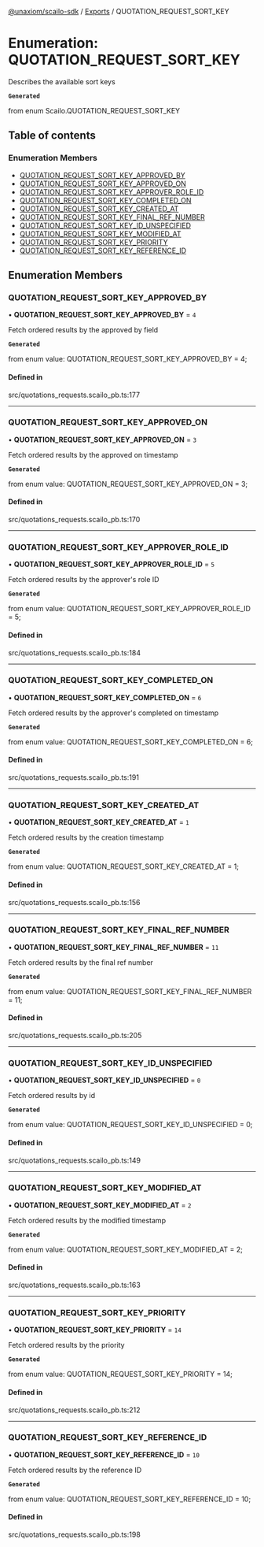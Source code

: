 [@unaxiom/scailo-sdk](../README.md) / [Exports](../modules.md) / QUOTATION\_REQUEST\_SORT\_KEY

# Enumeration: QUOTATION\_REQUEST\_SORT\_KEY

Describes the available sort keys

**`Generated`**

from enum Scailo.QUOTATION_REQUEST_SORT_KEY

## Table of contents

### Enumeration Members

- [QUOTATION\_REQUEST\_SORT\_KEY\_APPROVED\_BY](QUOTATION_REQUEST_SORT_KEY.md#quotation_request_sort_key_approved_by)
- [QUOTATION\_REQUEST\_SORT\_KEY\_APPROVED\_ON](QUOTATION_REQUEST_SORT_KEY.md#quotation_request_sort_key_approved_on)
- [QUOTATION\_REQUEST\_SORT\_KEY\_APPROVER\_ROLE\_ID](QUOTATION_REQUEST_SORT_KEY.md#quotation_request_sort_key_approver_role_id)
- [QUOTATION\_REQUEST\_SORT\_KEY\_COMPLETED\_ON](QUOTATION_REQUEST_SORT_KEY.md#quotation_request_sort_key_completed_on)
- [QUOTATION\_REQUEST\_SORT\_KEY\_CREATED\_AT](QUOTATION_REQUEST_SORT_KEY.md#quotation_request_sort_key_created_at)
- [QUOTATION\_REQUEST\_SORT\_KEY\_FINAL\_REF\_NUMBER](QUOTATION_REQUEST_SORT_KEY.md#quotation_request_sort_key_final_ref_number)
- [QUOTATION\_REQUEST\_SORT\_KEY\_ID\_UNSPECIFIED](QUOTATION_REQUEST_SORT_KEY.md#quotation_request_sort_key_id_unspecified)
- [QUOTATION\_REQUEST\_SORT\_KEY\_MODIFIED\_AT](QUOTATION_REQUEST_SORT_KEY.md#quotation_request_sort_key_modified_at)
- [QUOTATION\_REQUEST\_SORT\_KEY\_PRIORITY](QUOTATION_REQUEST_SORT_KEY.md#quotation_request_sort_key_priority)
- [QUOTATION\_REQUEST\_SORT\_KEY\_REFERENCE\_ID](QUOTATION_REQUEST_SORT_KEY.md#quotation_request_sort_key_reference_id)

## Enumeration Members

### QUOTATION\_REQUEST\_SORT\_KEY\_APPROVED\_BY

• **QUOTATION\_REQUEST\_SORT\_KEY\_APPROVED\_BY** = ``4``

Fetch ordered results by the approved by field

**`Generated`**

from enum value: QUOTATION_REQUEST_SORT_KEY_APPROVED_BY = 4;

#### Defined in

src/quotations_requests.scailo_pb.ts:177

___

### QUOTATION\_REQUEST\_SORT\_KEY\_APPROVED\_ON

• **QUOTATION\_REQUEST\_SORT\_KEY\_APPROVED\_ON** = ``3``

Fetch ordered results by the approved on timestamp

**`Generated`**

from enum value: QUOTATION_REQUEST_SORT_KEY_APPROVED_ON = 3;

#### Defined in

src/quotations_requests.scailo_pb.ts:170

___

### QUOTATION\_REQUEST\_SORT\_KEY\_APPROVER\_ROLE\_ID

• **QUOTATION\_REQUEST\_SORT\_KEY\_APPROVER\_ROLE\_ID** = ``5``

Fetch ordered results by the approver's role ID

**`Generated`**

from enum value: QUOTATION_REQUEST_SORT_KEY_APPROVER_ROLE_ID = 5;

#### Defined in

src/quotations_requests.scailo_pb.ts:184

___

### QUOTATION\_REQUEST\_SORT\_KEY\_COMPLETED\_ON

• **QUOTATION\_REQUEST\_SORT\_KEY\_COMPLETED\_ON** = ``6``

Fetch ordered results by the approver's completed on timestamp

**`Generated`**

from enum value: QUOTATION_REQUEST_SORT_KEY_COMPLETED_ON = 6;

#### Defined in

src/quotations_requests.scailo_pb.ts:191

___

### QUOTATION\_REQUEST\_SORT\_KEY\_CREATED\_AT

• **QUOTATION\_REQUEST\_SORT\_KEY\_CREATED\_AT** = ``1``

Fetch ordered results by the creation timestamp

**`Generated`**

from enum value: QUOTATION_REQUEST_SORT_KEY_CREATED_AT = 1;

#### Defined in

src/quotations_requests.scailo_pb.ts:156

___

### QUOTATION\_REQUEST\_SORT\_KEY\_FINAL\_REF\_NUMBER

• **QUOTATION\_REQUEST\_SORT\_KEY\_FINAL\_REF\_NUMBER** = ``11``

Fetch ordered results by the final ref number

**`Generated`**

from enum value: QUOTATION_REQUEST_SORT_KEY_FINAL_REF_NUMBER = 11;

#### Defined in

src/quotations_requests.scailo_pb.ts:205

___

### QUOTATION\_REQUEST\_SORT\_KEY\_ID\_UNSPECIFIED

• **QUOTATION\_REQUEST\_SORT\_KEY\_ID\_UNSPECIFIED** = ``0``

Fetch ordered results by id

**`Generated`**

from enum value: QUOTATION_REQUEST_SORT_KEY_ID_UNSPECIFIED = 0;

#### Defined in

src/quotations_requests.scailo_pb.ts:149

___

### QUOTATION\_REQUEST\_SORT\_KEY\_MODIFIED\_AT

• **QUOTATION\_REQUEST\_SORT\_KEY\_MODIFIED\_AT** = ``2``

Fetch ordered results by the modified timestamp

**`Generated`**

from enum value: QUOTATION_REQUEST_SORT_KEY_MODIFIED_AT = 2;

#### Defined in

src/quotations_requests.scailo_pb.ts:163

___

### QUOTATION\_REQUEST\_SORT\_KEY\_PRIORITY

• **QUOTATION\_REQUEST\_SORT\_KEY\_PRIORITY** = ``14``

Fetch ordered results by the priority

**`Generated`**

from enum value: QUOTATION_REQUEST_SORT_KEY_PRIORITY = 14;

#### Defined in

src/quotations_requests.scailo_pb.ts:212

___

### QUOTATION\_REQUEST\_SORT\_KEY\_REFERENCE\_ID

• **QUOTATION\_REQUEST\_SORT\_KEY\_REFERENCE\_ID** = ``10``

Fetch ordered results by the reference ID

**`Generated`**

from enum value: QUOTATION_REQUEST_SORT_KEY_REFERENCE_ID = 10;

#### Defined in

src/quotations_requests.scailo_pb.ts:198
